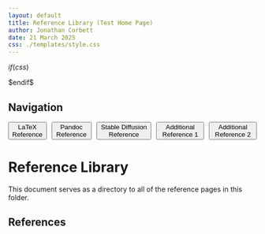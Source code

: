 ```yaml
---
layout: default
title: Reference Library (Test Home Page)
author: Jonathan Corbett
date: 21 March 2025
css: ./templates/style.css
---
```


$if(css)$
<link rel="stylesheet" href="$css%">
$endif$

## Navigation

<div style="display: flex; gap: 10px;">
  <a href="ref_latex.html"><button>LaTeX Reference</button></a>
  <a href="ref_pandoc.html"><button>Pandoc Reference</button></a>
  <a href="stable-diffusion.html"><button>Stable Diffusion Reference</button></a>
  <a href="additional_ref_1.html"><button>Additional Reference 1</button></a>
  <a href="additional_ref_2.html"><button>Additional Reference 2</button></a>
</div>

# Reference Library

This document serves as a directory to all of the reference pages in this folder.


## References

<div></div>

<!--
[LaTeX Reference]:ref_latex
[Pandoc Reference]:ref_pandoc
[Stable Diffusion Reference]d:stable-diffusion
[Additional Reference 1]:additional_ref_1
[Additional Reference 2]:additional_ref_2
-->